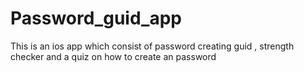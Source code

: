 # Password_guid_app
This is an ios app which consist of password creating guid , strength checker and a quiz on how to create an password
